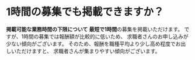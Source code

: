 # 1時間の募集でも掲載できますか？
**掲載可能な業務時間の下限について**
**最短で1時間**の募集を掲載いただけます。
ですが、1時間の募集では報酬額が比較的に低いため、
求職者さんのお申し込みが少ない傾向がございます。
そのため、報酬を職種平均より少し高め程度でお出しいただけますと、
求職者さんが集まりやすい傾向がございます。